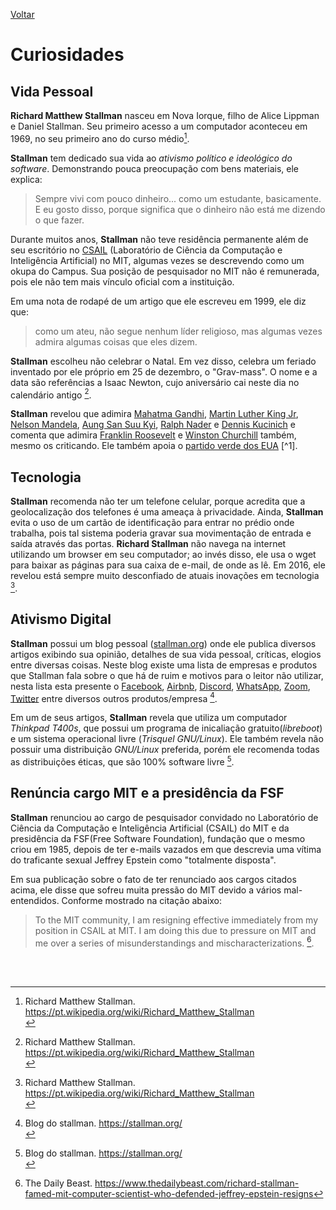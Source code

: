 [Voltar](intro.md)

Curiosidades
====

## Vida Pessoal

**Richard Matthew Stallman** nasceu em Nova Iorque, filho de Alice Lippman e Daniel Stallman. Seu primeiro acesso a um computador aconteceu em 1969, no seu primeiro ano do curso médio[^1]. <br>

**Stallman** tem dedicado sua vida ao *ativismo político e ideológico do software*. Demonstrando pouca preocupação com bens materiais, ele explica: 
> Sempre vivi com pouco dinheiro... como um estudante, basicamente. E eu gosto disso, porque significa que o dinheiro não está me dizendo o que fazer. <br>

Durante muitos anos, **Stallman** não teve residência permanente além de seu escritório no [CSAIL](https://www.csail.mit.edu/) (Laboratório de Ciência da Computação e Inteligência Artificial) no MIT, algumas vezes se descrevendo como um okupa do Campus. Sua posição de pesquisador no MIT não é remunerada, pois ele não tem mais vínculo oficial com a instituição. <br>

Em uma nota de rodapé de um artigo que ele escreveu em 1999, ele diz que:
>como um ateu, não segue nenhum líder religioso, mas algumas vezes admira algumas coisas que eles dizem. 

**Stallman** escolheu não celebrar o Natal. Em vez disso, celebra um feriado inventado por ele próprio em 25 de dezembro, o "Grav-mass". O nome e a data são referências a Isaac Newton, cujo aniversário cai neste dia no calendário antigo [^1]. <br>

**Stallman** revelou que adimira [Mahatma Gandhi](https://pt.wikipedia.org/wiki/Mahatma_Gandhi), [Martin Luther King Jr](https://pt.wikipedia.org/wiki/Martin_Luther_King_Jr.), [Nelson Mandela](https://pt.wikipedia.org/wiki/Nelson_Mandela), [Aung San Suu Kyi](https://pt.wikipedia.org/wiki/Aung_San_Suu_Kyi), [Ralph Nader](https://pt.wikipedia.org/wiki/Ralph_Nader) e [Dennis Kucinich](https://pt.wikipedia.org/wiki/Dennis_Kucinich) e comenta que adimira [Franklin Roosevelt](https://pt.wikipedia.org/wiki/Franklin_D._Roosevelt) e [Winston Churchill](https://pt.wikipedia.org/wiki/Winston_Churchill) também, mesmo os criticando. Ele também apoia o [partido verde dos EUA](https://pt.wikipedia.org/wiki/Partido_Verde_(Estados_Unidos)) [^1]. <br>

## Tecnologia

**Stallman** recomenda não ter um telefone celular, porque acredita que a geolocalização dos telefones é uma ameaça à privacidade. Ainda, **Stallman** evita o uso de um cartão de identificação para entrar no prédio onde trabalha, pois tal sistema poderia gravar sua movimentação de entrada e saída através das portas. **Richard Stallman** não navega na internet utilizando um browser em seu computador; ao invés disso, ele usa o wget para baixar as páginas para sua caixa de e-mail, de onde as lê. Em 2016, ele revelou está sempre muito desconfiado de atuais inovações em tecnologia [^1]. <br> 

## Ativismo Digital

**Stallman** possui um blog pessoal ([stallman.org](https://stallman.org/)) onde ele publica diversos artigos exibindo sua opinião, detalhes de sua vida pessoal, críticas, elogios entre diversas coisas. Neste blog existe uma lista de empresas e produtos que Stallman fala sobre o que há de ruim e motivos para o leitor não utilizar, nesta lista esta presente o [Facebook](https://stallman.org/facebook.html), [Airbnb](https://stallman.org/airbnb.html), [Discord](https://stallman.org/discord.html), [WhatsApp](https://stallman.org/whatsapp.html), [Zoom](https://stallman.org/zoom.html), [Twitter](https://stallman.org/twitter.html) entre diversos outros produtos/empresa [^2]. <br>

Em um de seus artigos, **Stallman** revela que utiliza um computador *Thinkpad T400s*, que possui um programa de inicaliação gratuito(*libreboot*) e um sistema operacional livre (*Trisquel GNU/Linux*). Ele também revela não possuir uma distribuição *GNU/Linux* preferida, porém ele recomenda todas as distribuições éticas, que são 100% software livre [^2].

## Renúncia cargo MIT e a presidência da FSF 

**Stallman** renunciou ao cargo de pesquisador convidado no Laboratório de Ciência da Computação e Inteligência Artificial (CSAIL) do MIT e da presidência da FSF(Free Software Foundation), fundação que o mesmo criou em 1985, depois de ter e-mails vazados em que descrevia uma vítima do traficante sexual Jeffrey Epstein como "totalmente disposta".

Em sua publicação sobre o fato de ter renunciado aos cargos citados acima, ele disse que sofreu muita pressão do MIT devido a vários mal-entendidos. Conforme mostrado na citação abaixo:

>To the MIT community, I am resigning effective immediately from my position in CSAIL at MIT. I am doing this due to pressure on MIT and me over a series of misunderstandings and mischaracterizations. [^3].

<br><br> 
[^1]: Richard Matthew Stallman. https://pt.wikipedia.org/wiki/Richard_Matthew_Stallman <br>
[^2]: Blog do stallman. https://stallman.org/ <br>
[^3]: The Daily Beast. https://www.thedailybeast.com/richard-stallman-famed-mit-computer-scientist-who-defended-jeffrey-epstein-resigns
